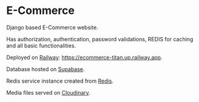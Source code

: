 # E-Commerce
Django based E-Commerce website. 

Has authorization, authentication, password validations, REDIS for caching and all basic functionalities.

Deployed on [Railway](https://railway.app/): https://ecommerce-titan.up.railway.app. 

Database hosted on [Supabase](https://supabase.com/).

Redis service instance created from [Redis](https://redis.com).

Media files served on [Cloudinary](https://cloudinary.com).
